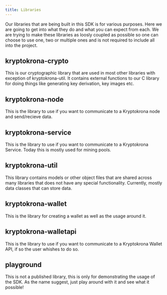 ```yaml
---
title: Libraries
---
```


Our libraries that are being built in this SDK is for various purposes. Here we are going to get into what they do and what you can expect from each. We are trying to make these libraries as loosly coupled as possible so one can choose to use one, two or multiple ones and is not required to include all into the project.

## kryptokrona-crypto

This is our cryptographic library that are used in most other libraries with exception of kryptokrona-util. It contains external functions to our C library for doing things like generating key derivation, key images etc.

## kryptokrona-node

This is the library to use if you want to communicate to a Kryptokrona node and send/recieve data.

## kryptokrona-service

This is the library to use if you want to communicate to a Kryptokrona Service. Today this is mostly used for mining pools.

## kryptokrona-util

This library contains models or other object files that are shared across many libraries that does not have any special functionality. Currently, mostly data classes that can store data.

## kryptokrona-wallet

This is the library for creating a wallet as well as the usage around it.

## kryptokrona-walletapi

This is the library to use if you want to communicate to a Kryptokrona Wallet API, if so the user whishes to do so.

## playground

This is not a published library, this is only for demonstrating the usage of the SDK. As the name suggest, just play around with it and see what it possible!
